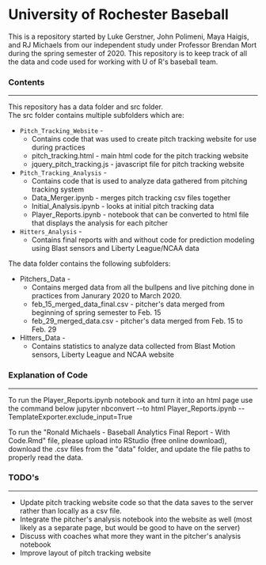 # University of Rochester Baseball


This is a repository started by Luke Gerstner, John Polimeni, Maya Haigis, and RJ Michaels from our independent study under Professor Brendan Mort during the spring semester of 2020. This repository is to keep track of all the data and code used for working with U of R's baseball team.

### Contents
***
This repository has a data folder and src folder. <Br>
The src folder contains multiple subfolders which are:
  * `Pitch_Tracking_Website` - 
     * Contains code that was used to create pitch tracking website for use during practices
     * pitch_tracking.html - main html code for the pitch tracking website
     * jquery_pitch_tracking.js - javascript file for pitch tracking website
  * `Pitch_Tracking_Analysis` - 
     * Contains code that is used to analyze data gathered from pitching tracking system
     * Data_Merger.ipynb - merges pitch tracking csv files together
     * Initial_Analysis.ipynb - looks at initial pitch tracking data
     * Player_Reports.ipynb - notebook that can be converted to html file that displays the analysis for each pitcher
  * `Hitters_Analysis` - 
     * Contains final reports with and without code for prediction modeling using Blast sensors and Liberty League/NCAA data
  
The data folder contains the following subfolders:
  * Pitchers_Data - 
     * Contains merged data from all the bullpens and live pitching done in practices from Janurary 2020 to March 2020.
     * feb_15_merged_data_final.csv - pitcher's data merged from beginning of spring semester to Feb. 15
     * feb_29_merged_data.csv - pitcher's data merged from Feb. 15 to Feb. 29
  * Hitters_Data - 
     * Contains statistics to analyze data collected from Blast Motion sensors, Liberty League and NCAA website

### Explanation of Code
***
To run the Player_Reports.ipynb notebook and turn it into an html page use the command below
jupyter nbconvert --to html Player_Reports.ipynb --TemplateExporter.exclude_input=True

To run the "Ronald Michaels - Baseball Analytics Final Report - With Code.Rmd" file, please upload into RStudio (free online 
download), download the .csv files from the "data" folder, and update the file paths to properly read the data.


### TODO's
***
* Update pitch tracking website code so that the data saves to the server rather than locally as a csv file.
* Integrate the pitcher's analysis notebook into the website as well (most likely as a separate page, but would be good to have on the server)
* Discuss with coaches what more they want in the pitcher's analysis notebook
* Improve layout of pitch tracking website 






